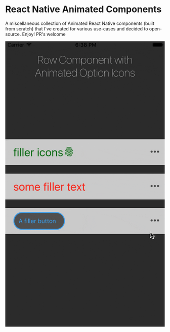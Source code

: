 # React Native Animated Components

A miscellaneous collection of Animated React Native components (built from scratch) that I've created for various use-cases and decided to open-source. Enjoy! PR's welcome

![gif](/ComponentGif.gif)

